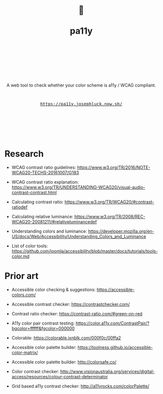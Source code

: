 <div align="center">
  <h1>
    <br/>
    <br/>
    🌈
    <br />
    <br />
    pa11y
    <br />
    <br />
    <br />
    <br />
  </h1>
  <br />
  <p>
    A web tool to check whether your color scheme is a11y / WCAG compliant.
  </p>
  <br />
  <pre><a href="https://pa11y.josephluck.now.sh/">https://pa11y.josephluck.now.sh/</a></pre>
  <br />
  <br />
  <br />
  <br />
  <br />
</div>

# Research

- WCAG contrast ratio guidelines:
  https://www.w3.org/TR/2016/NOTE-WCAG20-TECHS-20161007/G183

- WCAG contrast ratio explanation:
  https://www.w3.org/TR/UNDERSTANDING-WCAG20/visual-audio-contrast-contrast.html

- Calculating contrast ratio:
  https://www.w3.org/TR/WCAG20/#contrast-ratiodef

- Calculating relative luminance:
  https://www.w3.org/TR/2008/REC-WCAG20-20081211/#relativeluminancedef

- Understanding colors and luminance:
  https://developer.mozilla.org/en-US/docs/Web/Accessibility/Understanding_Colors_and_Luminance

- List of color tools:
  https://github.com/joomla/accessibility/blob/master/docs/tutorials/tools-color.md

# Prior art

- Accessible color checking & suggestions:
  https://accessible-colors.com/

- Accessible contrast checker:
  https://contrastchecker.com/

- Contrast ratio checker:
  https://contrast-ratio.com/#green-on-red

- A11y color pair contrast testing:
  https://color.a11y.com/ContrastPair/?bgcolor=ffffff&fgcolor=000000

- Colorable:
  https://colorable.jxnblk.com/000f0c/00ffa2

- Accessible color palette builder:
  https://toolness.github.io/accessible-color-matrix/

- Accessible color palette builder:
  http://colorsafe.co/

- Color contrast checker:
  http://www.visionaustralia.org/services/digital-access/resources/colour-contrast-determinator

- Grid based a11y contrast checker:
  http://a11yrocks.com/colorPalette/
